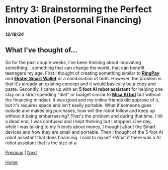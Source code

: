# Entry 3: Brainstorming the Perfect Innovation (Personal Financing)
##### 12/18/24

## What I've thought of...

So for the past couple weeks, I've been thinking about inoovating something... something that can change the world, that can benefit teenagers my age. First I thought of creating something similar to **[RingPay](https://mclear.com/ringpay/features/)** and **[Ekster Smart Wallet](https://www.ekster.com/blogs/the-journal/what-s-a-smart-wallet)** or a combination of both. However, the problem is that it's already an existing concept and it would basically be a copy and paste. Secondly, I came up with an **5 foot AI robot assistant** for helping one stay on a strict spending "diet" or budget similar to **[Misa AI bot](https://www.heymisa.com/)** but without the financing mindset. It was good and my online friends did approve of it, but it's requires space and isn't easily portable. What if someone goes outside and makes big purchases, how will the robot follow and keep up without it being embarrassing? That's the problem and during that time, I hit a dead end, I was confused and I kept thinking but I stopped. One day, while I was talking to my friends about money, I thought about the Smart devices and how they are small and portable. Then I thought of the 5 foot AI robot assistant that does financing. I said to myself *What if there was a AI robot assistant that is the size of a 


[Previous](entry02.md) | [Next](entry04.md)

[Home](../README.md)
